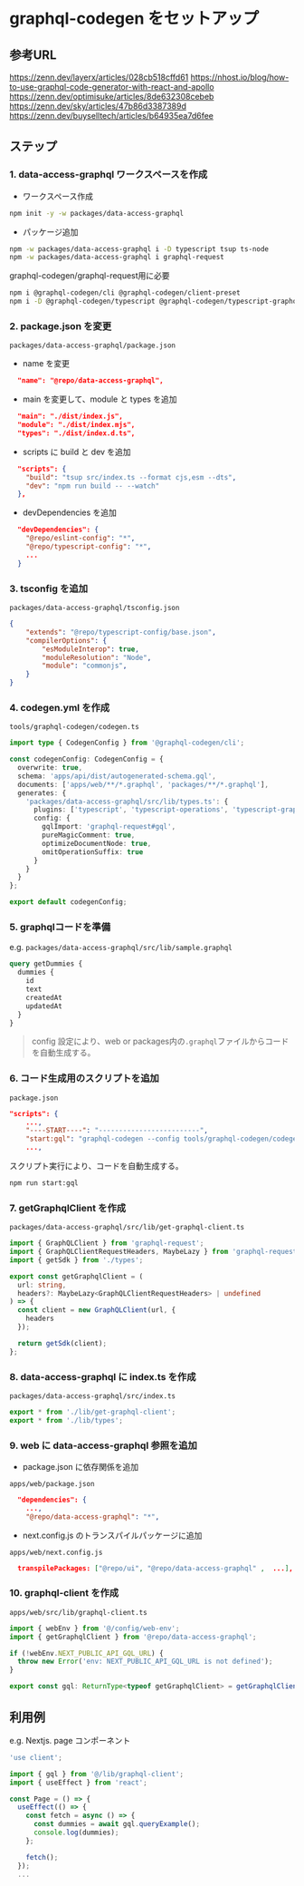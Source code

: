 # graphql-codegen をセットアップ

## 参考URL

<https://zenn.dev/layerx/articles/028cb518cffd61>
<https://nhost.io/blog/how-to-use-graphql-code-generator-with-react-and-apollo>
<https://zenn.dev/optimisuke/articles/8de632308cebeb>
<https://zenn.dev/sky/articles/47b86d3387389d>
<https://zenn.dev/buyselltech/articles/b64935ea7d6fee>

## ステップ

### 1. data-access-graphql ワークスペースを作成

- ワークスペース作成

```bash
npm init -y -w packages/data-access-graphql
```

- パッケージ追加

```bash
npm -w packages/data-access-graphql i -D typescript tsup ts-node 
npm -w packages/data-access-graphql i graphql-request
```

graphql-codegen/graphql-request用に必要  

```bash
npm i @graphql-codegen/cli @graphql-codegen/client-preset
npm i -D @graphql-codegen/typescript @graphql-codegen/typescript-graphql-request @graphql-codegen/typescript-operations
```

### 2. package.json を変更

`packages/data-access-graphql/package.json`

- name を変更

```json
  "name": "@repo/data-access-graphql",
```

- main を変更して、module と types を追加

```json
  "main": "./dist/index.js",
  "module": "./dist/index.mjs",
  "types": "./dist/index.d.ts",
```

- scripts に build と dev を追加

```json
  "scripts": {
    "build": "tsup src/index.ts --format cjs,esm --dts",
    "dev": "npm run build -- --watch"
  },
```

- devDependencies を追加

```json
  "devDependencies": {
    "@repo/eslint-config": "*",
    "@repo/typescript-config": "*",
    ...
  }
```

### 3. tsconfig を追加

`packages/data-access-graphql/tsconfig.json`

```json
{
    "extends": "@repo/typescript-config/base.json",
    "compilerOptions": {
        "esModuleInterop": true,
        "moduleResolution": "Node",
        "module": "commonjs",
    }
}
```

### 4. codegen.yml を作成

`tools/graphql-codegen/codegen.ts`

```ts
import type { CodegenConfig } from '@graphql-codegen/cli';

const codegenConfig: CodegenConfig = {
  overwrite: true,
  schema: 'apps/api/dist/autogenerated-schema.gql',
  documents: ['apps/web/**/*.graphql', 'packages/**/*.graphql'],
  generates: {
    'packages/data-access-graphql/src/lib/types.ts': {
      plugins: ['typescript', 'typescript-operations', 'typescript-graphql-request'],
      config: {
        gqlImport: 'graphql-request#gql',
        pureMagicComment: true,
        optimizeDocumentNode: true,
        omitOperationSuffix: true
      }
    }
  }
};

export default codegenConfig;
```

### 5. graphqlコードを準備

e.g. `packages/data-access-graphql/src/lib/sample.graphql`

```graphql
query getDummies {
  dummies {
    id
    text
    createdAt
    updatedAt
  }
}
```

> config 設定により、web or packages内の`.graphql`ファイルからコードを自動生成する。

### 6. コード生成用のスクリプトを追加

`package.json`

```json
"scripts": {
    ...,
    "----START----": "-------------------------",
    "start:gql": "graphql-codegen --config tools/graphql-codegen/codegen.ts && turbo build --filter='./packages/data-access-graphql'",
    ...,
```

スクリプト実行により、コードを自動生成する。

```bash
npm run start:gql
```

### 7. getGraphqlClient を作成

`packages/data-access-graphql/src/lib/get-graphql-client.ts`

```ts
import { GraphQLClient } from 'graphql-request';
import { GraphQLClientRequestHeaders, MaybeLazy } from 'graphql-request/build/esm/types';
import { getSdk } from './types';

export const getGraphqlClient = (
  url: string,
  headers?: MaybeLazy<GraphQLClientRequestHeaders> | undefined
) => {
  const client = new GraphQLClient(url, {
    headers
  });

  return getSdk(client);
};
```

### 8. data-access-graphql に index.ts を作成

`packages/data-access-graphql/src/index.ts`

```ts
export * from './lib/get-graphql-client';
export * from './lib/types';
```

### 9. web に data-access-graphql 参照を追加

- package.json に依存関係を追加

`apps/web/package.json`

```json
  "dependencies": {
    ...,
    "@repo/data-access-graphql": "*",
```

- next.config.js のトランスパイルパッケージに追加

`apps/web/next.config.js`

```json
  transpilePackages: ["@repo/ui", "@repo/data-access-graphql" ,  ...],
```

### 10. graphql-client を作成

`apps/web/src/lib/graphql-client.ts`

```ts
import { webEnv } from '@/config/web-env';
import { getGraphqlClient } from '@repo/data-access-graphql';

if (!webEnv.NEXT_PUBLIC_API_GQL_URL) {
  throw new Error('env: NEXT_PUBLIC_API_GQL_URL is not defined');
}

export const gql: ReturnType<typeof getGraphqlClient> = getGraphqlClient(webEnv.NEXT_PUBLIC_API_GQL_URL);
```

## 利用例

e.g. Nextjs. page コンポーネント

```ts
'use client';

import { gql } from '@/lib/graphql-client';
import { useEffect } from 'react';

const Page = () => {
  useEffect(() => {
    const fetch = async () => {
      const dummies = await gql.queryExample();
      console.log(dummies);
    };

    fetch();
  });
  ...
```
